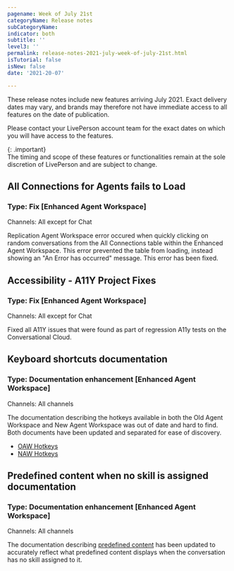 ```yaml
---
pagename: Week of July 21st
categoryName: Release notes
subCategoryName: 
indicator: both
subtitle: ''
level3: ''
permalink: release-notes-2021-july-week-of-july-21st.html
isTutorial: false
isNew: false
date: '2021-20-07'

---
```


These release notes include new features arriving July 2021. Exact delivery dates may vary, and brands may therefore not have immediate access to all features on the date of publication.

Please contact your LivePerson account team for the exact dates on which you will have access to the features.

{: .important}  
The timing and scope of these features or functionalities remain at the sole discretion of LivePerson and are subject to change.

## All Connections for Agents fails to Load 
### Type: Fix [Enhanced Agent Workspace]

Channels: All except for Chat

Replication Agent Workspace error occured when quickly clicking on random conversations from the All Connections table within the Enhanced Agent Workspace. This error prevented the table from loading, instead showing an "An Error has occurred" message. This error has been fixed.

## Accessibility -  A11Y Project Fixes
### Type: Fix [Enhanced Agent Workspace]

Channels: All except for Chat

Fixed all A11Y issues that were found as part of regression A11y tests on the Conversational Cloud.

## Keyboard shortcuts documentation 
### Type: Documentation enhancement [Enhanced Agent Workspace]

Channels: All channels

The documentation describing the hotkeys available in both the Old Agent Workspace and New Agent Workspace was out of date and hard to find. Both documents have been updated and separated for ease of discovery.
* [OAW Hotkeys](https://knowledge.liveperson.com/agent-manager-workspace-agent-tools-for-live-chat-hotkeys.html)
* [NAW Hotkeys](https://knowledge.liveperson.com/agent-manager-workspace-agent-tools-for-messaging-enhanced-agent-workspace-for-messaging-hotkeys.html)

## Predefined content when no skill is assigned documentation
### Type: Documentation enhancement [Enhanced Agent Workspace]

Channels: All channels

The documentation describing [predefined content](https://knowledge.liveperson.com/agent-manager-workspace-workspace-configuration-predefined-content-overview.html)  has been updated to accurately reflect what predefined content displays when the conversation has no skill assigned to it. 


